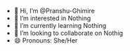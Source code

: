 - 👋 Hi, I’m @Pranshu-Ghimire
- 👀 I’m interested in Nothing
- 🌱 I’m currently learning Nothing
- 💞️ I’m looking to collaborate on Nothig
- 😄 Pronouns: She/Her

<!---
Pranshu-Ghimire/Pranshu-Ghimire is a ✨ special ✨ repository because its `README.md` (this file) appears on your GitHub profile.
You can click the Preview link to take a look at your changes.
--->
